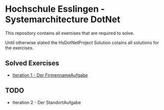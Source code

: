 # Hochschule Esslingen - Systemarchitecture DotNet

This repository contains all exercises that are required to solve.

Until otherwise stated the HsDotNetProject Solution cotains all solutions for the exercises.

## Solved Exercises
- [Iteration 1 - Der FirmennameAufgabe](/HsDotNetProject/CompanyNameDisplay/README.md)

## TODO
- Iteration 2 - Der StandortAufgabe